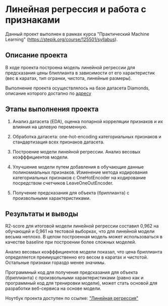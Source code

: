 # Линейная регрессия и работа с признаками

Данный проект выполнен в рамках курса "Практический Machine Learning" (https://stepik.org/course/125501/syllabus).

## Описание проекта

В ходе проекта построена модель линейной регрессии для предсказания цены блиллианта в зависимости от его характеристик (вес в каратах, тип огранки, чистота, линейные размеры).

Выполнение проекта осуществлялось на базе датасета Diamonds, описание которого достапно по [адресу](https://www.kaggle.com/datasets/shivam2503/diamonds)

## Этапы выполнения проекта

1. Анализ датасета (EDA), оценка попарной корреляции признаков и их влияния на целевую переменную.

2. Обработка датасета: one-hot-encoding категориальных признаков и стандартизация всех признаков датасета.

3. Построение модели линейной регрессии. Анализ весовых коэфффициентов модели.

4. Улучшение модели путем добавления в обучающие данные полиномиальных признаков. Изменение метода кодирования категориальных признаков с OneHotEncoder на кодирование посредством счетчиков LeaveOneOutEncoder.

5. Получение предсказания для объекта (бриллианта) с произвольными характеристиками.

## Результаты и выводы

R2-score для итоговой модели линейной регрессии составил 0,962 на обучающей и 0,961 на тестовой выборках, что для линейной модели весьма неплохо. В целом построенная модель может использоваться в качестве baseline при построении более сложных моделей.

Анализ весовых коэфффициентов модели показал, что цена бриллианта определяется преимущественно его весом в каратах и чистотой. Остальные признаки гораздо менее значимы.

Программный код для получения предсказания для объекта (бриллианта) с произвольными характеристиками (равно как и программный код для тренировки модели), может стать основой для разработки веб-сервиса на основе модели.

Ноутбук проекта доступен по ссылке: ["Линейная регрессия"](https://github.com/ElenaNKn/portfolio_rus/blob/master/project_linear_regression/project.ipynb)
